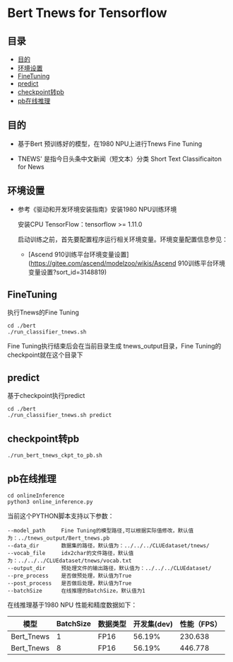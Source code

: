 # Bert Tnews for Tensorflow

## 目录

* [目的](#目的)
* [环境设置](#环境设置)
* [FineTuning](#FineTuning)
* [predict](#predict)
* [checkpoint转pb](#checkpoint转pb)
* [pb在线推理](#pb在线推理)

## 目的

- 基于Bert 预训练好的模型，在1980 NPU上进行Tnews Fine Tuning

- TNEWS' 是指今日头条中文新闻（短文本）分类 Short Text Classificaiton for News

  

## 环境设置

- 参考《驱动和开发环境安装指南》安装1980 NPU训练环境

  安装CPU TensorFlow：tensorflow >= 1.11.0 

  启动训练之前，首先要配置程序运行相关环境变量。环境变量配置信息参见：

  [Ascend910训练平台环境变量设置]: https://gitee.com/ascend/modelzoo/wikis/Ascend910训练平台环境变量设置?sort_id=3148819
  
  
  
  - [Ascend 910训练平台环境变量设置](https://gitee.com/ascend/modelzoo/wikis/Ascend 910训练平台环境变量设置?sort_id=3148819)



## FineTuning

执行Tnews的Fine Tuning

```
cd ./bert
./run_classifier_tnews.sh
```

Fine Tuning执行结束后会在当前目录生成 tnews_output目录，Fine Tuning的checkpoint就在这个目录下



## predict

基于checkpoint执行predict

```
cd ./bert
./run_classifier_tnews.sh predict
```



## checkpoint转pb

```
./run_bert_tnews_ckpt_to_pb.sh
```



## pb在线推理

```
cd onlineInference
python3 online_inference.py
```

当前这个PYTHON脚本支持以下参数：

```
--model_path     Fine Tuning的模型路径,可以根据实际值修改，默认值为：../tnews_output/Bert_tnews.pb
--data_dir       数据集的路径，默认值为：../../../CLUEdataset/tnews/
--vocab_file     idx2char的文件路径，默认值为：../../../CLUEdataset/tnews/vocab.txt
--output_dir     预处理文件的输出路径，默认值为：../../../CLUEdataset/
--pre_process    是否做预处理，默认值为True
--post_process   是否做后处理，默认值为True
--batchSize      在线推理的BatchSize，默认值为1
```

在线推理基于1980 NPU 性能和精度数据如下：

| 模型       | BatchSize | 数据类型 | 开发集(dev) | 性能（FPS） |
| ---------- | --------- | -------- | ----------- | ----------- |
| Bert_Tnews | 1         | FP16     | 56.19%      | 230.638     |
| Bert_Tnews | 8         | FP16     | 56.19%      | 446.778     |
